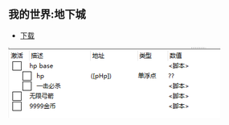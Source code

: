 ## 我的世界:地下城

- [下载](https://pcgamestorrents.com/minecraft-dungeons.html)

![](./images/2020-07-26-07-45-36.png)